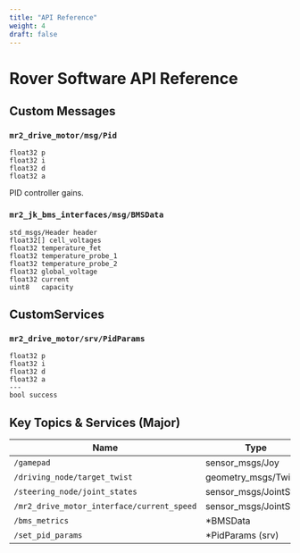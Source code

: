 ```yaml
---
title: "API Reference"
weight: 4
draft: false
---
```

# Rover Software API Reference

## Custom Messages
### `mr2_drive_motor/msg/Pid`
```plaintext
float32 p
float32 i
float32 d
float32 a
```
PID controller gains.

### `mr2_jk_bms_interfaces/msg/BMSData`
```plaintext
std_msgs/Header header
float32[] cell_voltages
float32 temperature_fet
float32 temperature_probe_1
float32 temperature_probe_2
float32 global_voltage
float32 current
uint8   capacity
```

## CustomServices
### `mr2_drive_motor/srv/PidParams`
```plaintext
float32 p
float32 i
float32 d
float32 a
---
bool success
```

## Key Topics & Services (Major)
| Name | Type | Provider |
|------|------|----------|
| `/gamepad` | sensor_msgs/Joy | joy_node |
| `/driving_node/target_twist` | geometry_msgs/Twist | DrivingNode |
| `/steering_node/joint_states` | sensor_msgs/JointState | SteeringNode |
| `/mr2_drive_motor_interface/current_speed` | sensor_msgs/JointState | MotorInterface |
| `/bms_metrics` | *BMSData | BMSNode |
| `/set_pid_params` | *PidParams (srv) | MotorInterface |

